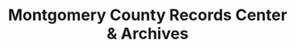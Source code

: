 ---
layout: repo
title: "Montgomery County Records Center & Archives"
id: 481
permalink: repos/481/
---